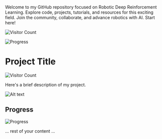 Welcome to my GitHub repository focused on Robotic Deep Reinforcement Learning. Explore code, projects, tutorials, and resources for this exciting field. Join the community, collaborate, and advance robotics with AI. Start here!

![Visitor Count](https://visitor-badge.laobi.icu/badge?page_id=eather0056.yourrepo)


![Progress](https://progress-bar.dev/progress?title=progress&width=50&color=babaca&suffix=%)



# Project Title

![Visitor Count](https://visitor-badge.laobi.icu/badge?page_id=eather0056.eather0056)

Here's a brief description of my project.

![Alt text](url-to-gif)

## Progress
![Progress](https://progress-bar.dev/progress?title=progress&width=50&color=babaca&suffix=%)

... rest of your content ...
